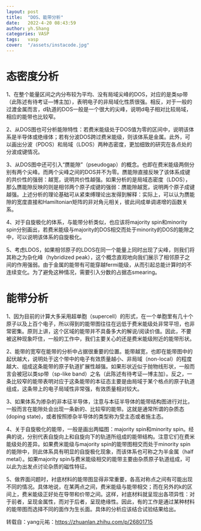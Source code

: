 ```yaml
---
layout: post
title:  "DOS、能带分析"
date:   2022-4-20 08:43:59
author: yh.Shang
categories: VASP
tags:	vasp
cover:  "/assets/instacode.jpg"
---
```


#  态密度分析

1、在整个能量区间之内分布较为平均、没有局域尖峰的DOS，对应的是类sp带（此陈述有待考证—博主加），表明电子的非局域化性质很强。相反，对于一般的过渡金属而言，d轨道的DOS一般是一个很大的尖峰，说明d电子相对比较局域，相应的能带也比较窄。

2、从DOS图也可分析能隙特性：若费米能级处于DOS值为零的区间中，说明该体系是半导体或绝缘体；若有分波DOS跨过费米能级，则该体系是金属。此外，可以画出分波（PDOS）和局域（LDOS）两种态密度，更加细致的研究在各点处的分波成键情况。

3、从DOS图中还可引入“赝能隙”（pseudogap）的概念。也即在费米能级两侧分别有两个尖峰。而两个尖峰之间的DOS并不为零。赝能隙直接反映了该体系成键的共价性的强弱：越宽，说明共价性越强。如果分析的是局域态密度（LDOS），那么赝能隙反映的则是相邻两个原子成键的强弱：赝能隙越宽，说明两个原子成键越强。上述分析的理论基础可从紧束缚理论出发得到解释：实际上，可以认为赝能隙的宽度直接和Hamiltonian矩阵的非对角元相关，彼此间成单调递增的函数关系。

4、对于自旋极化的体系，与能带分析类似，也应该将majority spin和minority spin分别画出，若费米能级与majority的DOS相交而处于minority的DOS的能隙之中，可以说明该体系的自旋极化。

5、考虑LDOS，如果相邻原子的LDOS在同一个能量上同时出现了尖峰，则我们将其称之为杂化峰（hybridized peak），这个概念直观地向我们展示了相邻原子之间的作用强弱。由于金属的能带有可能穿越fermi能级，从而引起总能计算时的不连续变化。为了避免这种情况，需要引入分数的占据态smearing。


#  能带分析

1、因为目前的计算大多采用超单胞（supercell）的形式，在一个单胞里有几十个原子以及上百个电子，所以得到的能带图往往在远低于费米能级处非常平坦，也非常密集。原则上讲，这个区域的能带并不具备多大的解说/阅读价值。因此，不要被这种现象吓住，一般的工作中，我们主要关心的还是费米能级附近的能带形状。

2、能带的宽窄在能带的分析中占据很重要的位置。能带越宽，也即在能带图中的起伏越大，说明处于这个带中的电子有效质量越小、非局域（non-local）的程度越大、组成这条能带的原子轨道扩展性越强。如果形状近似于抛物线形状，一般而言会被冠以类sp带（sp-like band）之名（此陈述有待考证—博主加）。反之，一条比较窄的能带表明对应于这条能带的本征态主要是由局域于某个格点的原子轨道组成，这条带上的电子局域性非常强，有效质量相对较大。

3、如果体系为掺杂的非本征半导体，注意与本征半导体的能带结构图进行对比，一般而言在能隙处会出现一条新的、比较窄的能带。这就是通常所谓的杂质态(doping state)，或者按照掺杂半导体的类型称为受主态或者施主态。

4、关于自旋极化的能带，一般是画出两幅图：majority spin和minority spin。经典的说，分别代表自旋向上和自旋向下的轨道所组成的能带结构。注意它们在费米能级处的差异。如果费米能级与majority spin的能带图相交而处于minority spin的能隙中，则此体系具有明显的自旋极化现象，而该体系也可称之为半金属（half metal）。如果majority spin与费米能级相交的能带主要由杂质原子轨道组成，可以此为出发点讨论杂质的磁性特征。

5、做界面问题时，衬底材料的能带图显得非常重要，各高对称点之间有可能出现不同的情况。具体地说，在某两点之间，费米能级与能带相交；而在另外的k的区间上，费米能级正好处在导带和价带之间。这样，衬底材料就呈现出各项异性：对于前者，呈现金属性，而对于后者，呈现绝缘性。因此，有的工作是通过某种材料的能带图而选择不同的面作为生长面。具体的分析应该结合试验结果给出。

转载自：yang元祐：https://zhuanlan.zhihu.com/p/26801715




